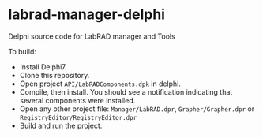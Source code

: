 # labrad-manager-delphi
Delphi source code for LabRAD manager and Tools

To build:
* Install Delphi7.
* Clone this repository.
* Open project `API/LabRADComponents.dpk` in delphi.
* Compile, then install. You should see a notification indicating that several components were installed.
* Open any other project file: `Manager/LabRAD.dpr`, `Grapher/Grapher.dpr` or `RegistryEditor/RegistryEditor.dpr`
* Build and run the project.
